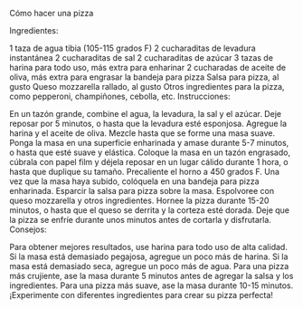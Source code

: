 
Cómo hacer una pizza

Ingredientes:

1 taza de agua tibia (105-115 grados F)
2 cucharaditas de levadura instantánea
2 cucharaditas de sal
2 cucharaditas de azúcar
3 tazas de harina para todo uso, más extra para enharinar
2 cucharadas de aceite de oliva, más extra para engrasar la bandeja para pizza
Salsa para pizza, al gusto
Queso mozzarella rallado, al gusto
Otros ingredientes para la pizza, como pepperoni, champiñones, cebolla, etc.
Instrucciones:

En un tazón grande, combine el agua, la levadura, la sal y el azúcar. Deje reposar por 5 minutos, o hasta que la levadura esté esponjosa.
Agregue la harina y el aceite de oliva. Mezcle hasta que se forme una masa suave.
Ponga la masa en una superficie enharinada y amase durante 5-7 minutos, o hasta que esté suave y elástica.
Coloque la masa en un tazón engrasado, cúbrala con papel film y déjela reposar en un lugar cálido durante 1 hora, o hasta que duplique su tamaño.
Precaliente el horno a 450 grados F.
Una vez que la masa haya subido, colóquela en una bandeja para pizza enharinada.
Esparcir la salsa para pizza sobre la masa.
Espolvoree con queso mozzarella y otros ingredientes.
Hornee la pizza durante 15-20 minutos, o hasta que el queso se derrita y la corteza esté dorada.
Deje que la pizza se enfríe durante unos minutos antes de cortarla y disfrutarla.
Consejos:

Para obtener mejores resultados, use harina para todo uso de alta calidad.
Si la masa está demasiado pegajosa, agregue un poco más de harina.
Si la masa está demasiado seca, agregue un poco más de agua.
Para una pizza más crujiente, ase la masa durante 5 minutos antes de agregar la salsa y los ingredientes.
Para una pizza más suave, ase la masa durante 10-15 minutos.
¡Experimente con diferentes ingredientes para crear su pizza perfecta!
